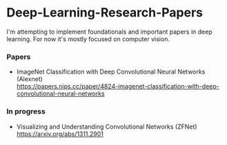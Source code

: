 # Deep-Learning-Research-Papers
I'm attempting to implement foundationals and important papers in deep learning. For now it's mostly focused on computer vision.

### Papers

- ImageNet Classification with Deep Convolutional Neural Networks (Alexnet)  
  https://papers.nips.cc/paper/4824-imagenet-classification-with-deep-convolutional-neural-networks

### In progress

- Visualizing and Understanding Convolutional Networks (ZFNet) <br/> 
  https://arxiv.org/abs/1311.2901
